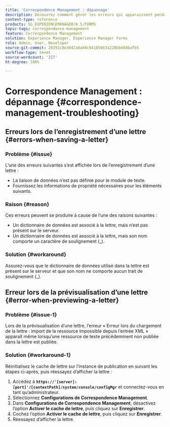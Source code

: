 ```yaml
---
title: 'Correspondence Management : dépannage'
description: Découvrez comment gérer les erreurs qui apparaissent pendant le processus d’enregistrement d’une lettre dans un environnement AEM Forms.
content-type: reference
products: SG_EXPERIENCEMANAGER/6.5/FORMS
topic-tags: correspondence-management
feature: Correspondence Management
solution: Experience Manager, Experience Manager Forms
role: Admin, User, Developer
source-git-commit: 29391c8e3042a8a04c64165663a228bb4886afb5
workflow-type: tm+mt
source-wordcount: '217'
ht-degree: 100%

---
```


# Correspondence Management : dépannage {#correspondence-management-troubleshooting}

## Erreurs lors de l’enregistrement d’une lettre {#errors-when-saving-a-letter}

### Problème {#issue}

L’une des erreurs suivantes s’est affichée lors de l’enregistrement d’une lettre :

* La liaison de données n’est pas définie pour le module de texte.
* Fournissez les informations de propriété nécessaires pour les éléments suivants.

### Raison {#reason}

Ces erreurs peuvent se produire à cause de l’une des raisons suivantes :

* Un dictionnaire de données est associé à la lettre, mais n’est pas présent sur le serveur.
* Un dictionnaire de données est associé à la lettre, mais son nom comporte un caractère de soulignement (_).

### Solution {#workaround}

Assurez-vous que le dictionnaire de données utilisé dans la lettre est présent sur le serveur et que son nom ne comporte aucun trait de soulignement (_).

## Erreur lors de la prévisualisation d’une lettre {#error-when-previewing-a-letter}

### Problème {#issue-1}

Lors de la prévisualisation d’une lettre, l’erreur « Erreur lors du chargement de la lettre : import de la ressource impossible depuis l’entrée XML » apparaît même lorsqu’une ressource de texte précédemment non publiée dans la lettre est publiée.

### Solution {#workaround-1}

Réinitialisez le cache de lettre sur l’instance de publication en suivant les étapes ci-après, puis réessayez d’afficher la lettre :

1. Accédez à **`https://'[server]:[port]'/[contextPath]/system/console/configMgr`** et connectez-vous en tant qu’administrateur.
1. Sélectionnez **Configurations de Correspondence Management**.
1. Dans **Configurations de Correspondence Management**, désactivez l’option **Activer le cache de lettre**, puis cliquez sur **Enregistrer**.
1. Cochez l’option **Activer le cache de lettre**, puis cliquez sur **Enregistrer**.
1. Réessayez d’afficher la lettre.
